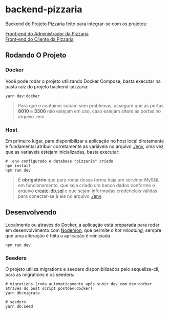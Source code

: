 # backend-pizzaria

Backend do Projeto Pizzaria feito para integrar-se com os projetos:

[Front-end do Administrador da Pizzaria](https://github.com/henriqueyun/frontend-pizzaria-admin)<br/>
[Front-end do Cliente da Pizzaria](https://github.com/henriqueyun/frontend-pizzaria-cliente)

## Rodando O Projeto

### Docker

Você pode rodar o projeto utilizando Docker Compose, basta executar na pasta raíz do projeto backend-pizzaria:
```
yarn dev:docker
```
> Para que o container subam sem problemas, assegure que as portas **8010** e **3306** não estejam em uso, caso estejam altere as portas no arquivo .env

### Host

Em primeiro lugar, para disponibilizar a aplicação no host local diretamente é fundamental atribuir corretamente as variáveis no arquivo [./env](./.env), uma vez que as variáveis estejam inicializadas, basta executar:
```
# .env configurado e database "pizzaria" criado
npm install
npm run dev
```
> É **obrigatório** que para rodar dessa forma haja um servidor MySQL em funcionamento, que seja criado um banco dados conforme o arquivo [create-db.sql](./db/create-db.sql) e que sejam informadas credenciais válidas para conectar-se à ele no arquivo [./env](./.env).

## Desenvolvendo

Localmente ou através do Docker, a aplicação está preparada para rodar em desenvolvimento com [Nodemon](https://www.npmjs.com/package/nodemon), que permite o *hot reloading*, sempre que uma alteração é feita a aplicação é reiniciada.
```
npm run dev
```

### Seeders

O projeto utiliza migrations e seeders disponibilizados pelo sequelize-cli, para as migrations e os seeders:
```
# migrations (roda automaticamente após subir dev com dev:docker através do post script postdev:docker)
yarn db:migrate

# seeders
yarn db:seed
```